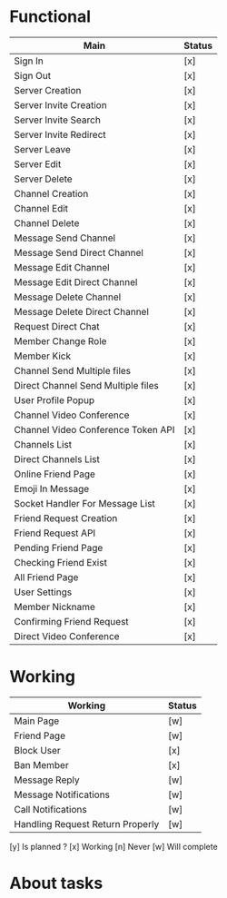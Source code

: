 # Functional

|   Main	                             |   Status |	
|---	                                 |---	|
|   Sign In                              |  [x] |
|   Sign Out                             |  [x] |
|   Server Creation	                     |  [x]	|   	
|   Server Invite Creation	             |  [x]	|   	
|   Server Invite Search	             |  [x]	|   	
|   Server Invite Redirect	             |  [x]	|   	
|   Server Leave                         |  [x]	|
|   Server Edit	                         |  [x]	|   	
|   Server Delete	                     |  [x]	|   	
|   Channel Creation	                 |  [x]	|   	
|   Channel Edit	                     |  [x]	|   	
|   Channel Delete	                     |  [x]	|   	
|   Message Send Channel	             |  [x]	|   	
|   Message Send Direct Channel	         |  [x]	|   	
|   Message Edit Channel                 |  [x]	|   	
|   Message Edit Direct Channel          |  [x]	|   	
|   Message Delete Channel               |  [x]	|   	
|   Message Delete Direct Channel        |  [x]	|   	
|   Request Direct Chat     	         |  [x]	|   	
|   Member Change Role       	         |  [x]	|   	
|   Member Kick                	         |  [x]	|   	
|   Channel Send Multiple files          |  [x]	|   	 	
|   Direct Channel Send Multiple files   |  [x]	| 
|   User Profile Popup	                 |  [x]	|   	
|   Channel Video Conference	         |  [x]	|   	
|   Channel Video Conference Token API   |  [x]	|   	
|   Channels List   	                 |  [x]	|   	
|   Direct Channels List                 |  [x]	|
|   Online Friend Page	                 |  [x] |     	
|   Emoji In Message                     |  [x]	|   	
|   Socket Handler For Message List      |  [x] |
|   Friend Request Creation	             |  [x]	|   	
|   Friend Request API  	             |  [x]	|   	
|   Pending Friend Page                  |  [x] |
|   Checking Friend Exist                |  [x] | 
|   All Friend Page                      |  [x] |
|   User Settings                        |  [x] |  
|   Member Nickname	                     |  [x]	|   	
|   Confirming Friend Request            |  [x] |  
|   Direct Video Conference              |  [x]	|   




# Working 
|   Working	                             |   Status	
|---	                                 |---		
|   Main Page	                         |  [w] |   	
|   Friend Page                          |  [w] |
|   Block User  	                     |  [x]	|   	
|   Ban Member  	                     |  [x]	|   	
|   Message Reply                        |  [w] |   	
|   Message Notifications                |  [w] |   	
|   Call Notifications                   |  [w] | 
|   Handling Request Return Properly     |  [w] |  


[y] Is planned ?
[x] Working
[n] Never 
[w] Will complete

# About tasks
